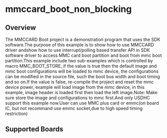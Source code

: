 # mmccard_boot_non_blocking

## Overview

The MMCCARD Boot project is a demonstration program that uses the SDK
software.The purpose of this example is to show how to use MMCCARD driver
andshow how to use interrupt/polling based transfer API in SDK software driver
to access MMC card boot partition and boot from mmc boot partition.This example
include two sub-examples which is controlled by macro MMC_BOOT_STORE, if the
value is true then the default image and mmc boot configurations will be loaded
to mmc device, the configurations can be modified in the source file, such the
boot bus width and boot timing and so on.If the value is false, re-compile the
project and reset the mmc device power, example will load image from the mmc
device, in this example, image header is loaded first then load the left
image.Note: Make sure store the image and configurations to mmc first.And only
USDHC support this example now.User can use MMC plus card or emmc(on board IC,
but not recommand use emmc socket,due to high speed timing restriction)

## Supported Boards
